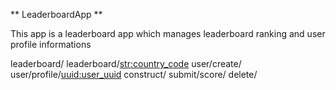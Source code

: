 ** LeaderboardApp **


This app is a leaderboard app which manages leaderboard ranking and user profile informations



leaderboard/
leaderboard/<str:country_code>
user/create/
user/profile/<uuid:user_uuid>
construct/
submit/score/
delete/

